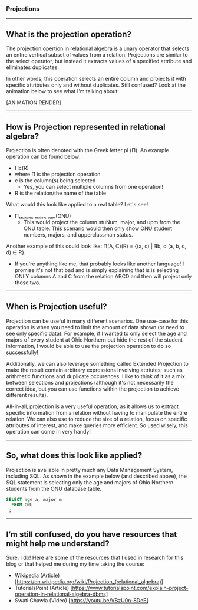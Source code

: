 ### Projections

---
## What is the projection operation?
The projection opertion in relational algebra is a unary operator that selects an entire vertical subset of values from a relation. Projections are similar to the select operator, but instead it extracts values of a specified attribute and eliminates duplicates.

In other words, this operation selects an entire column and projects it with specific attributes only and without duplicates. Still confused? Look at the animation below to see what I'm talking about:

[ANIMATION RENDER]

---
## How is Projection represented in relational algebra?
Projection is often denoted with the Greek letter pi (П). An example operation can be found below:
-  Пc(R)
  - where П is the projection operation
  - c is the column(s) being selected
    - Yes, you can select multiple columns from one operation!
  - R is the relation/the name of the table

What would this look like applied to a real table? Let's see!
- Пₛₜᵤₙᵤₘ, ₘₐⱼₒᵣ, ᵤₚₘ(ONU)
  - This would project the column stuNum, major, and upm from the ONU table. This scenario would then only show ONU student numbers, majors, and upperclassman status.

Another example of this could look like: П(A, C)(R) = {(a, c) | ∃b, d (a, b, c, d) ∈ R}.
- If you're anything like me, that probably looks like another language! I promise it's not that bad and is simply explaining that is is selecting ONLY columns A and C from the relation ABCD and then will project only those two.

---
## When is Projection useful?
Projection can be useful in many different scenarios. One use-case for this operation is when you need to limit the amount of data shown (or need to see only specific data). For example, if I wanted to only select the age and majors of every student at Ohio Northern but hide the rest of the student information, I would be able to use the projection operation to do so successfully!

Additionally, we can also leverage something called Extended Projection to make the result contain arbitrary expressions involving attriutes; such as arithmetic functions and duplicate occurences. I like to think of it as a mix between selections and projections (although it's not necessarily the correct idea, but you can use functions within the projection to achieve different results).

All-in-all, projection is a very useful operation, as it allows us to extract specific information from a relation without having to manipulate the entire relation. We can also use to reduce the size of a relation, focus on specific attributes of interest, and make queries more efficient. So used wisely, this operation can come in very handy!

---
## So, what does this look like applied?
Projection is available in pretty much any Data Management System, including SQL. As shown in the example below (and described above), the SQL statement is selecting only the age and majors of Ohio Northern students from the ONU database table.

```sql
SELECT age a, major m 
  FROM ONU
 ;
```

---
## I’m still confused, do you have resources that might help me understand?
Sure, I do! Here are some of the resources that I used in research for this blog or that helped me during my time taking the course:
- Wikipedia (Article) [https://en.wikipedia.org/wiki/Projection_(relational_algebra)]
- TutorialsPoint (Article) [https://www.tutorialspoint.com/explain-project-operation-in-relational-algebra-dbms]
- Swati Chawla (Video) [https://youtu.be/VBzU0n-8DeE]

